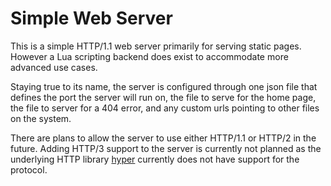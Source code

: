 # Simple Web Server
This is a simple HTTP/1.1 web server primarily for serving static pages.
However a Lua scripting backend does exist to accommodate more advanced use
cases.

Staying true to its name, the server is configured through one json file
that defines the port the server will run on, the file to serve for the home
page, the file to server for a 404 error, and any custom urls pointing to other
files on the system.

There are plans to allow the server to use either HTTP/1.1 or HTTP/2 in the
future. Adding HTTP/3 support to the server is currently not planned as the
underlying HTTP library [hyper](https://github.com/hyperium/hyper) currently does not have support for the
protocol.
